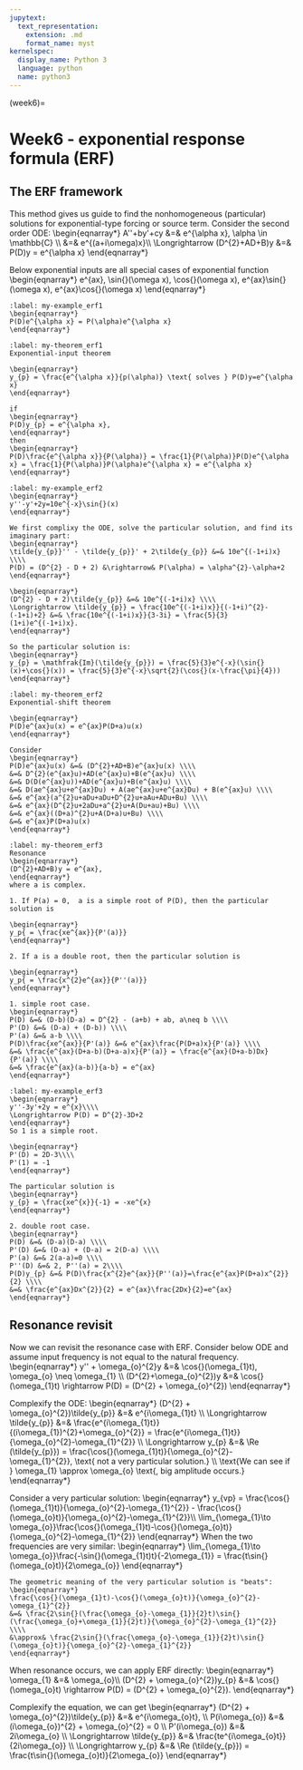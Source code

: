 ```yaml
---
jupytext:
  text_representation:
    extension: .md
    format_name: myst
kernelspec:
  display_name: Python 3
  language: python
  name: python3
---
```


(week6)=

# Week6 - exponential response formula (ERF)

## The ERF framework
This method gives us guide to find the nonhomogeneous (particular) solutions for exponential-type forcing or source term.
Consider the second order ODE:
\begin{eqnarray*}
A''+by'+cy &=& e^{\alpha x}, \alpha \in \mathbb{C} \\\\
&=& e^{(a+i\omega)x}\\\\
\Longrightarrow (D^{2}+AD+B)y &=& P(D)y = e^{\alpha x}
\end{eqnarray*}

Below exponential inputs are all special cases of exponential function
\begin{eqnarray*}
e^{ax}, \sin{}(\omega x), \cos{}(\omega x), e^{ax}\sin{}(\omega x), e^{ax}\cos{}(\omega x)
\end{eqnarray*}


````{prf:example}
:label: my-example_erf1
\begin{eqnarray*}
P(D)e^{\alpha x} = P(\alpha)e^{\alpha x}
\end{eqnarray*}
````

````{prf:theorem}
:label: my-theorem_erf1
Exponential-input theorem

\begin{eqnarray*}
y_{p} = \frac{e^{\alpha x}}{p(\alpha)} \text{ solves } P(D)y=e^{\alpha x}
\end{eqnarray*}
````

````{prf:proof}
if 
\begin{eqnarray*}
P(D)y_{p} = e^{\alpha x},
\end{eqnarray*}
then
\begin{eqnarray*}
P(D)\frac{e^{\alpha x}}{P(\alpha)} = \frac{1}{P(\alpha)}P(D)e^{\alpha x} = \frac{1}{P(\alpha)}P(\alpha)e^{\alpha x} = e^{\alpha x}
\end{eqnarray*}

````

````{prf:example}
:label: my-example_erf2
\begin{eqnarray*}
y''-y'+2y=10e^{-x}\sin{}(x)
\end{eqnarray*}

We first complixy the ODE, solve the particular solution, and find its imaginary part:
\begin{eqnarray*}
\tilde{y_{p}}'' - \tilde{y_{p}}' + 2\tilde{y_{p}} &=& 10e^{(-1+i)x} \\\\
P(D) = (D^{2} - D + 2) &\rightarrow& P(\alpha) = \alpha^{2}-\alpha+2
\end{eqnarray*}

\begin{eqnarray*}
(D^{2} - D + 2)\tilde{y_{p}} &=& 10e^{(-1+i)x} \\\\
\Longrightarrow \tilde{y_{p}} = \frac{10e^{(-1+i)x}}{(-1+i)^{2}-(-1+i)+2} &=& \frac{10e^{(-1+i)x}}{3-3i} = \frac{5}{3}(1+i)e^{(-1+i)x}.
\end{eqnarray*}

So the particular solution is:
\begin{eqnarray*}
y_{p} = \mathfrak{Im}(\tilde{y_{p}}) = \frac{5}{3}e^{-x}(\sin{}(x)+\cos{}(x)) = \frac{5}{3}e^{-x}\sqrt{2}(\cos{}(x-\frac{\pi}{4}))
\end{eqnarray*}

````

````{prf:theorem}
:label: my-theorem_erf2
Exponential-shift theorem

\begin{eqnarray*}
P(D)e^{ax}u(x) = e^{ax}P(D+a)u(x)
\end{eqnarray*}
````

````{prf:proof}
Consider
\begin{eqnarray*}
P(D)e^{ax}u(x) &=& (D^{2}+AD+B)e^{ax}u(x) \\\\
&=& D^{2}(e^{ax}u)+AD(e^{ax}u)+B(e^{ax}u) \\\\
&=& D(D(e^{ax}u))+AD(e^{ax}u)+B(e^{ax}u) \\\\
&=& D(ae^{ax}u+e^{ax}Du) + A(ae^{ax}u+e^{ax}Du) + B(e^{ax}u) \\\\
&=& e^{ax}(a^{2}u+aDu+aDu+D^{2}u+aAu+ADu+Bu) \\\\
&=& e^{ax}(D^{2}u+2aDu+a^{2}u+A(Du+au)+Bu) \\\\
&=& e^{ax}((D+a)^{2}u+A(D+a)u+Bu) \\\\
&=& e^{ax}P(D+a)u(x)
\end{eqnarray*}

````

````{prf:theorem}
:label: my-theorem_erf3
Resonance
\begin{eqnarray*}
(D^{2}+AD+B)y = e^{ax},
\end{eqnarray*}
where a is complex. 

1. If P(a) = 0,  a is a simple root of P(D), then the particular solution is

\begin{eqnarray*}
y_p{ = \frac{xe^{ax}}{P'(a)}}
\end{eqnarray*}

2. If a is a double root, then the particular solution is

\begin{eqnarray*}
y_p{ = \frac{x^{2}e^{ax}}{P''(a)}}
\end{eqnarray*}

````

````{prf:proof}
1. simple root case.
\begin{eqnarray*}
P(D) &=& (D-b)(D-a) = D^{2} - (a+b) + ab, a\neq b \\\\
P'(D) &=& (D-a) + (D-b)) \\\\
P'(a) &=& a-b \\\\
P(D)\frac{xe^{ax}}{P'(a)} &=& e^{ax}\frac{P(D+a)x}{P'(a)} \\\\
&=& \frac{e^{ax}(D+a-b)(D+a-a)x}{P'(a)} = \frac{e^{ax}(D+a-b)Dx}{P'(a)} \\\\
&=& \frac{e^{ax}(a-b)}{a-b} = e^{ax}
\end{eqnarray*}

````

````{prf:example}
:label: my-example_erf3
\begin{eqnarray*}
y''-3y'+2y = e^{x}\\\\
\Longrightarrow P(D) = D^{2}-3D+2
\end{eqnarray*}
So 1 is a simple root.

\begin{eqnarray*}
P'(D) = 2D-3\\\\
P'(1) = -1
\end{eqnarray*}

The particular solution is
\begin{eqnarray*}
y_{p} = \frac{xe^{x}}{-1} = -xe^{x}
\end{eqnarray*}

````

````{prf:proof}
2. double root case.
\begin{eqnarray*}
P(D) &=& (D-a)(D-a) \\\\
P'(D) &=& (D-a) + (D-a) = 2(D-a) \\\\
P'(a) &=& 2(a-a)=0 \\\\
P''(D) &=& 2, P''(a) = 2\\\\
P(D)y_{p} &=& P(D)\frac{x^{2}e^{ax}}{P''(a)}=\frac{e^{ax}P(D+a)x^{2}}{2} \\\\
&=& \frac{e^{ax}Dx^{2}}{2} = e^{ax}\frac{2Dx}{2}=e^{ax}
\end{eqnarray*}

````

## Resonance revisit
Now we can revisit the resonance case with ERF. Consider below ODE and assume input frequency is not equal to the natural frequency.
\begin{eqnarray*}
y'' + \omega_{o}^{2}y &=& \cos{}(\omega_{1}t), \omega_{o} \neq \omega_{1} \\\\
(D^{2}+\omega_{o}^{2})y &=& \cos{}(\omega_{1}t) \rightarrow P(D) = (D^{2} + \omega_{o}^{2})
\end{eqnarray*}

Complexify the ODE:
\begin{eqnarray*}
(D^{2} + \omega_{o}^{2})\tilde{y_{p}} &=& e^{i\omega_{1}t} \\\\
\Longrightarrow \tilde{y_{p}} &=& \frac{e^{i\omega_{1}t}}{(i\omega_{1})^{2}+\omega_{o}^{2}} = \frac{e^{i\omega_{1}t}}{\omega_{o}^{2}-\omega_{1}^{2}} \\\\
\Longrightarrow y_{p} &=& \Re (\tilde{y_{p}}) = \frac{\cos{}(\omega_{1}t)}{\omega_{o}^{2}-\omega_{1}^{2}}, \text{  not a very particular solution.} \\\\
\text{We can see if } \omega_{1} \approx \omega_{o} \text{, big amplitude occurs.}
\end{eqnarray*}

Consider a very particular solution:
\begin{eqnarray*}
y_{vp} = \frac{\cos{}(\omega_{1}t)}{\omega_{o}^{2}-\omega_{1}^{2}} - \frac{\cos{}(\omega_{o}t)}{\omega_{o}^{2}-\omega_{1}^{2}}\\\\
\lim_{\omega_{1}\to \omega_{o}}\frac{\cos{}(\omega_{1}t)-\cos{}(\omega_{o}t)}{\omega_{o}^{2}-\omega_{1}^{2}}
\end{eqnarray*}
When the two frequencies are very similar:
\begin{eqnarray*}
\lim_{\omega_{1}\to \omega_{o}}\frac{-\sin{}(\omega_{1}t)t}{-2\omega_{1}} = \frac{t\sin{}(\omega_{o}t)}{2\omega_{o}}
\end{eqnarray*}

```{note}
The geometric meaning of the very particular solution is "beats":
\begin{eqnarray*}
\frac{\cos{}(\omega_{1}t)-\cos{}(\omega_{o}t)}{\omega_{o}^{2}-\omega_{1}^{2}} 
&=& \frac{2\sin{}(\frac{\omega_{o}-\omega_{1}}{2}t)\sin{}(\frac{\omega_{o}+\omega_{1}}{2}t)}{\omega_{o}^{2}-\omega_{1}^{2}} \\\\
&\approx& \frac{2\sin{}(\frac{\omega_{o}-\omega_{1}}{2}t)\sin{}(\omega_{o}t)}{\omega_{o}^{2}-\omega_{1}^{2}}
\end{eqnarray*}
````

When resonance occurs, we can apply ERF directly:
\begin{eqnarray*}
\omega_{1} &=& \omega_{o}\\\\
(D^{2} + \omega_{o}^{2})y_{p} &=& \cos{}(\omega_{o}t) \rightarrow P(D) = (D^{2} + \omega_{o}^{2}).
\end{eqnarray*}

Complexify the equation, we can get
\begin{eqnarray*}
(D^{2} + \omega_{o}^{2})\tilde{y_{p}} &=& e^{i\omega_{o}t}, \\\\
P(i\omega_{o}) &=& (i\omega_{o})^{2} + \omega_{o}^{2} = 0 \\\\
P'(i\omega_{o}) &=& 2i\omega_{o} \\\\
\Longrightarrow \tilde{y_{p}} &=& \frac{te^{i\omega_{o}t}}{2i\omega_{o}} \\\\
\Longrightarrow y_{p} &=& \Re (\tilde{y_{p}}) = \frac{t\sin{}(\omega_{o}t)}{2\omega_{o}}
\end{eqnarray*}











